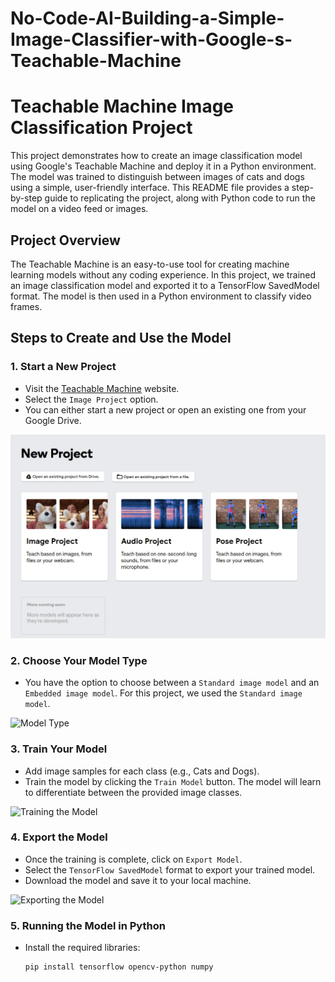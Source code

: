 # No-Code-AI-Building-a-Simple-Image-Classifier-with-Google-s-Teachable-Machine
# Teachable Machine Image Classification Project

This project demonstrates how to create an image classification model using Google's Teachable Machine and deploy it in a Python environment. The model was trained to distinguish between images of cats and dogs using a simple, user-friendly interface. This README file provides a step-by-step guide to replicating the project, along with Python code to run the model on a video feed or images.

## Project Overview

The Teachable Machine is an easy-to-use tool for creating machine learning models without any coding experience. In this project, we trained an image classification model and exported it to a TensorFlow SavedModel format. The model is then used in a Python environment to classify video frames.

## Steps to Create and Use the Model

### 1. Start a New Project

- Visit the [Teachable Machine](https://teachablemachine.withgoogle.com/train) website.
- Select the `Image Project` option.
- You can either start a new project or open an existing one from your Google Drive.

![New Project](1.png)

### 2. Choose Your Model Type

- You have the option to choose between a `Standard image model` and an `Embedded image model`. For this project, we used the `Standard image model`.

![Model Type](./path/to/image2.png)

### 3. Train Your Model

- Add image samples for each class (e.g., Cats and Dogs).
- Train the model by clicking the `Train Model` button. The model will learn to differentiate between the provided image classes.

![Training the Model](./path/to/image3.png)

### 4. Export the Model

- Once the training is complete, click on `Export Model`.
- Select the `TensorFlow SavedModel` format to export your trained model.
- Download the model and save it to your local machine.

![Exporting the Model](./path/to/image4.png)

### 5. Running the Model in Python

- Install the required libraries:

  ```bash
  pip install tensorflow opencv-python numpy

